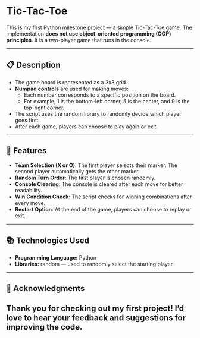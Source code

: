 # Tic-Tac-Toe

This is my first Python milestone project — a simple Tic-Tac-Toe game. The implementation **does not use object-oriented programming (OOP) principles**. It is a two-player game that runs in the console.

---

## 📋 Description
* The game board is represented as a 3x3 grid.
* **Numpad controls** are used for making moves:
  * Each number corresponds to a specific position on the board.
  * For example, 1 is the bottom-left corner, 5 is the center, and 9 is the top-right corner.
* The script uses the random library to randomly decide which player goes first.
* After each game, players can choose to play again or exit.
---

## 🚀 Features
* **Team Selection (X or O)**: The first player selects their marker. The second player automatically gets the other marker.
* **Random Turn Order**: The first player is chosen randomly.
* **Console Clearing**: The console is cleared after each move for better readability.
* **Win Condition Check**: The script checks for winning combinations after every move.
* **Restart Option**: At the end of the game, players can choose to replay or exit.
---

## 📚 Technologies Used 
* **Programming Language:** Python
* **Libraries:**
    random — used to randomly select the starting player.
---

## 🙏 Acknowledgments
Thank you for checking out my first project! I’d love to hear your feedback and suggestions for improving the code.
---
